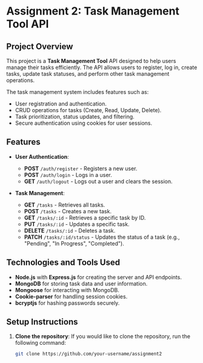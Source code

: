 # Assignment 2: Task Management Tool API

## Project Overview
This project is a **Task Management Tool** API designed to help users manage their tasks efficiently. The API allows users to register, log in, create tasks, update task statuses, and perform other task management operations.

The task management system includes features such as:
- User registration and authentication.
- CRUD operations for tasks (Create, Read, Update, Delete).
- Task prioritization, status updates, and filtering.
- Secure authentication using cookies for user sessions.

## Features
- **User Authentication**:
  - **POST** `/auth/register` - Registers a new user.
  - **POST** `/auth/login` - Logs in a user.
  - **GET** `/auth/logout` - Logs out a user and clears the session.
  
- **Task Management**:
  - **GET** `/tasks` - Retrieves all tasks.
  - **POST** `/tasks` - Creates a new task.
  - **GET** `/tasks/:id` - Retrieves a specific task by ID.
  - **PUT** `/tasks/:id` - Updates a specific task.
  - **DELETE** `/tasks/:id` - Deletes a task.
  - **PATCH** `/tasks/:id/status` - Updates the status of a task (e.g., "Pending", "In Progress", "Completed").

## Technologies and Tools Used
- **Node.js** with **Express.js** for creating the server and API endpoints.
- **MongoDB** for storing task data and user information.
- **Mongoose** for interacting with MongoDB.
- **Cookie-parser** for handling session cookies.
- **bcryptjs** for hashing passwords securely.

## Setup Instructions
1. **Clone the repository**:
   If you would like to clone the repository, run the following command:
   ```bash
   git clone https://github.com/your-username/assignment2
